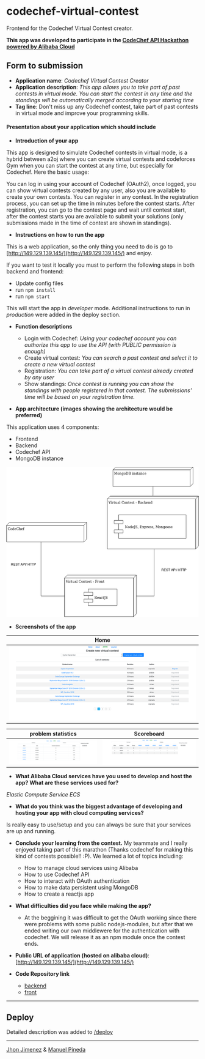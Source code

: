 # codechef-virtual-contest

Frontend for the Codechef Virtual Contest creator.

**This app was developed to participate in the [CodeChef API Hackathon powered by Alibaba Cloud](https://www.codechef.com/CAH1801)**

## Form to submission
- **Application name**: *Codechef Virtual Contest Creator*
- **Application description**: *This app allows you to take part of past contests in virtual mode. You can start the contest in any time and the standings will be automatically merged according to your starting time*
- **Tag line**: Don't miss up any Codechef contest, take part of past contests in virtual mode and improve your programming skills.

#### Presentation about your application which should include
  - **Introduction of your app**
  
This app is designed to simulate Codechef contests in virtual mode, is a hybrid between a2oj where you can create virtual contests and codeforces Gym when you can start the contest at any time, but especially for Codechef. Here the basic usage:

You can log in using your account of Codechef (OAuth2), once logged, you can show virtual contests created by any user, also you are available to create your own contests. You can register in any contest. In the registration process, you can set up the time in minutes before the contest starts. After registration, you can go to the contest page and wait until contest start, after the contest starts you are available to submit your solutions (only submissions made in the time of contest are shown in standings).
  
- **Instructions on how to run the app**

This is a web application, so the only thing you need to do is go to [http://149.129.139.145/](http://149.129.139.145/) and enjoy. 

If you want to test it locally you must to perform the following steps in both backend and frontend:

- Update config files
- run `npm install`
- run `npm start`

This will start the app in *developer* mode. Additional instructions to run in *production* were added in the deploy section.


- **Function descriptions**
  - Login with Codechef: *Using your codechef account you can authorize this app to use the API (with PUBLIC permission is enough)*
  - Create virtual contest: *You can search a past contest and select it to create a new virtual contest*
  - Registration: *You can take part of a virtual contest already created by any user*
  - Show standings: *Once contest is running you can show the standings with people registered in that contest. The submissions' time will be based on your registration time.*
 
- **App architecture (images showing the architecture would be preferred)**

This application uses 4 components:

- Frontend
- Backend
- Codechef API
- MongoDB instance

![Architecture](./arch.png)


- **Screenshots of the app** 

Home             | 
:-------------------------:|
![left](./img/home.png) | 


problem statistics         |   Scoreboard
:-------------------------:|:-------------------------:
![left](./img/problem-stats.png) | ![right](./img/board.png)

- **What Alibaba Cloud services have you used to develop and host the app? What are these services used for?**

*Elastic Compute Service ECS*

- **What do you think was the biggest advantage of developing and hosting your app with cloud computing services?**

Is really easy to use/setup and you can always be sure that your services are up and running.

- **Conclude your learning from the contest.**
  My teammate and I really enjoyed taking part of this marathon (Thanks codechef for making this kind of contests possible!! :P).
  We learned a lot of topics including:
    - How to manage cloud services using Alibaba
    - How to use Codechef API
    - How to interact with OAuth authentication
    - How to make data persistent using MongoDB
    - How to create a reactjs app
    
- **What difficulties did you face while making the app?**
  - At the beggining it was difficult to get the OAuth working since there were problems with some public nodejs-modules, but
    after that we ended writing our own middlewere for the authentication with codechef. We will release it as an npm module once the contest ends.
    
- **Public URL of application (hosted on alibaba cloud)**: [http://149.129.139.145/](http://149.129.139.145/)
- **Code Repository link**

  - [backend](https://github.com/pin3da/virtual-chef/)
  - [front](https://github.com/jhonber/codechef-virtual-contest/)
  
------
  
## Deploy

Detailed description was added to [/deploy](./deploy/)

--------

[Jhon Jimenez](https://github.com/jhonber/) & [Manuel Pineda](https://github.com/pin3da/)
